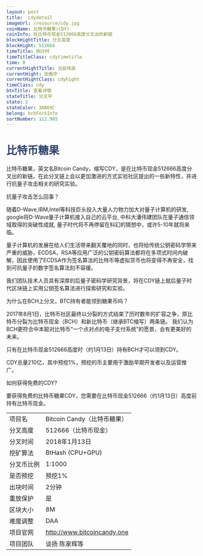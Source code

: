 ```yaml
---
layout: post
title:  cdydetail
imageUrl: /resource/cdy.jpg
coinName: 比特币糖果(CDY)
coinInfo: 在比特币现金512666高度分叉出的新链
blockHightTitle: 分叉高度
blockHight: 512666
timeTitle: 倒计时
timeTitleClass: cdytimetitle
time: 0
currentHightTitle: 当前块高
currentHight: 加载中
currentHightClass: cdyhight
timeClass: cdy
btnTitle: 查看详情
stateTitle: 分叉中
state: 2
stateColor: 3AB69C
belong: bchForkInfo
sortNumber: 112.985
---
```

<h1 style="color: #2F416A">比特币糖果</h1>
<p>比特币糖果，英文名Bitcoin Candy，缩写CDY，是在比特币现金512666高度分叉出的新链。在此分叉链上会以更加激进的方式实验社区提出的一些新特性，并进行抗量子攻击相关的研究实验。
</p>
<p>抗量子攻击怎么回事？
</p>
<p>随着D-Wave,IBM,Intel等科技巨头投入大量人力物力加大对量子计算机的研发, google将D-Wave量子计算机接入自己的云平台, 中科大潘伟建团队在量子通信领域取得的突破性成就, 量子时代将不再停留在科幻的猜想中，或许5-10年就将来临。
</p>
<p>量子计算机的发展在给人们生活带来翻天覆地的同时，也将给传统公钥密码学带来严重的威胁，ECDSA，RSA等应用广泛的公钥密码算法都将在多项式时间内破解，因此使用了ECDSA作为签名算法的比特币等虚拟货币也将变得不再安全，找到可抗量子的数字签名算法刻不容缓。
</p>
<p>我们团队技术人员具有深厚的后量子密码学研究背景，将在CDY链上就后量子时代区块链上实用公钥签名算法进行探索研究和实验。
</p>
<p>为什么在BCH上分叉，BTC持有者能领到糖果币吗？
</p>
<p>2017年8月1日，比特币社区最终以分裂的方式结束了历时数年的扩容之争，原比特币分裂为比特币现金（BCH）和新比特币（继承BTC缩写）两条链。 我们认为BCH更符合中本聪对比特币“一个点对点的电子支付系统”的愿景，会有更美好的未来。
</p>
<p>只有在比特币现金512666高度时（约1月13日）持有BCH才可以领到CDY。
</p>
<p>CDY总量210亿，其中预挖1%，预挖的币主要用于激励早期开发者以及运营推广。
</p>
<p>如何获得免费的CDY?
</p>
<p>要获得免费的比特币糖果CDY，您需要在比特币现金512666（约1月13日）高度前持有比特币现金。
</p>
<table class="center">
  <tbody>
    <tr>
        <td class="tablehalf">项目名</td>
        <td class="tablehalf">Bitcoin Candy（比特币糖果）</td>
    </tr>
    <tr>
        <td>分叉高度</td>
        <td>512666（比特币现金）</td>
    </tr>
    <tr>
        <td>分叉时间</td>
        <td>2018年1月13日</td>
    </tr>
    <tr>
        <td>挖矿算法</td>
        <td>BtHash (CPU+GPU)</td>
    </tr>
    <tr>
        <td>分叉币比例</td>
        <td>1:1000</td>
    </tr>
    <tr>
        <td>是否预挖</td>
        <td>预挖1%</td>
    </tr>
    <tr>
        <td>出块时间</td>
        <td>2分钟</td>
    </tr>
    <tr>
        <td>重放保护</td>
        <td>是</td>
    </tr>
    <tr>
        <td>区块大小</td>
        <td>8M</td>
    </tr>
    <tr>
        <td>难度调整</td>
        <td>DAA</td>
    </tr>
    <tr>
        <td>项目官网</td>
        <td><a href="http://www.bitcoincandy.one" target="_blank">http://www.bitcoincandy.one</a></td>
    </tr>
    <tr>
        <td>项目团队</td>
        <td>谈扬 陈家辉等</td>
    </tr>
  </tbody>
</table>